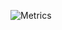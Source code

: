 ![Metrics](https://metrics.lecoq.io/Enter-tainer?template=classic&followup=1&isocalendar=1&languages=1&pagespeed=1&posts=1&projects=1&stars=1&pagespeed.detailed=false&pagespeed.screenshot=true&posts.limit=4&posts.source=dev.to&isocalendar.duration=half-year&projects.limit=4&stars.limit=4&config.timezone=Asia%2FShanghai)
